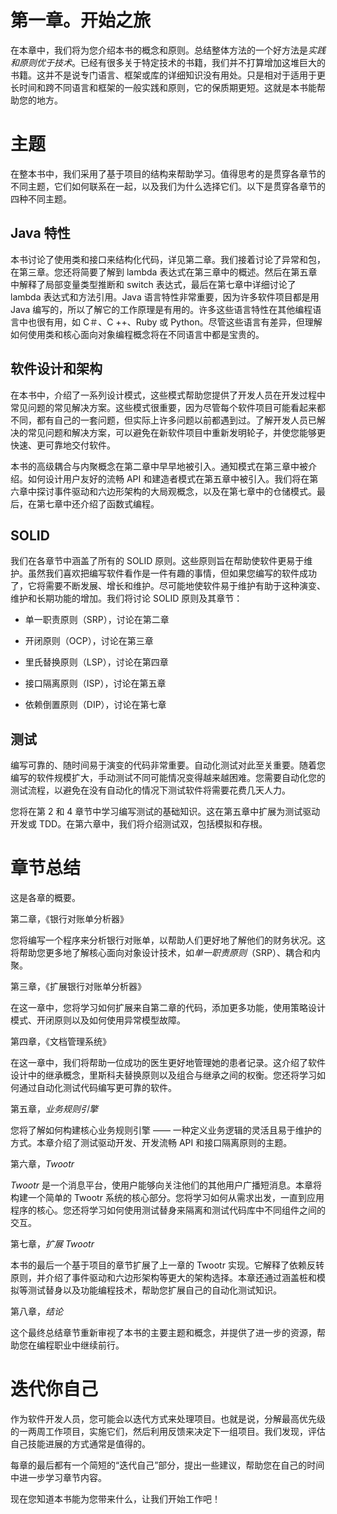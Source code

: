 # 第一章。开始之旅

在本章中，我们将为您介绍本书的概念和原则。总结整体方法的一个好方法是*实践和原则优于技术*。已经有很多关于特定技术的书籍，我们并不打算增加这堆巨大的书籍。这并不是说专门语言、框架或库的详细知识没有用处。只是相对于适用于更长时间和跨不同语言和框架的一般实践和原则，它的保质期更短。这就是本书能帮助您的地方。

# 主题

在整本书中，我们采用了基于项目的结构来帮助学习。值得思考的是贯穿各章节的不同主题，它们如何联系在一起，以及我们为什么选择它们。以下是贯穿各章节的四种不同主题。

## Java 特性

本书讨论了使用类和接口来结构化代码，详见第二章。我们接着讨论了异常和包，在第三章。您还将简要了解到 lambda 表达式在第三章中的概述。然后在第五章中解释了局部变量类型推断和 switch 表达式，最后在第七章中详细讨论了 lambda 表达式和方法引用。Java 语言特性非常重要，因为许多软件项目都是用 Java 编写的，所以了解它的工作原理是有用的。许多这些语言特性在其他编程语言中也很有用，如 C＃、C ++、Ruby 或 Python。尽管这些语言有差异，但理解如何使用类和核心面向对象编程概念将在不同语言中都是宝贵的。

## 软件设计和架构

在本书中，介绍了一系列设计模式，这些模式帮助您提供了开发人员在开发过程中常见问题的常见解决方案。这些模式很重要，因为尽管每个软件项目可能看起来都不同，都有自己的一套问题，但实际上许多问题以前都遇到过。了解开发人员已解决的常见问题和解决方案，可以避免在新软件项目中重新发明轮子，并使您能够更快速、更可靠地交付软件。

本书的高级耦合与内聚概念在第二章中早早地被引入。通知模式在第三章中被介绍。如何设计用户友好的流畅 API 和建造者模式在第五章中被引入。我们将在第六章中探讨事件驱动和六边形架构的大局观概念，以及在第七章中的仓储模式。最后，在第七章中还介绍了函数式编程。

## SOLID

我们在各章节中涵盖了所有的 SOLID 原则。这些原则旨在帮助使软件更易于维护。虽然我们喜欢把编写软件看作是一件有趣的事情，但如果您编写的软件成功了，它将需要不断发展、增长和维护。尽可能地使软件易于维护有助于这种演变、维护和长期功能的增加。我们将讨论 SOLID 原则及其章节：

+   单一职责原则（SRP），讨论在第二章

+   开闭原则（OCP），讨论在第三章

+   里氏替换原则（LSP），讨论在第四章

+   接口隔离原则（ISP），讨论在第五章

+   依赖倒置原则（DIP），讨论在第七章

## 测试

编写可靠的、随时间易于演变的代码非常重要。自动化测试对此至关重要。随着您编写的软件规模扩大，手动测试不同可能情况变得越来越困难。您需要自动化您的测试流程，以避免在没有自动化的情况下测试软件将需要花费几天人力。

您将在第 2 和 4 章节中学习编写测试的基础知识。这在第五章中扩展为测试驱动开发或 TDD。在第六章中，我们将介绍测试双，包括模拟和存根。

# 章节总结

这是各章的概要。

第二章，《银行对账单分析器》

您将编写一个程序来分析银行对账单，以帮助人们更好地了解他们的财务状况。这将帮助您更多地了解核心面向对象设计技术，如*单一职责原则*（SRP）、耦合和内聚。

第三章，《扩展银行对账单分析器》

在这一章中，您将学习如何扩展来自第二章的代码，添加更多功能，使用策略设计模式、开闭原则以及如何使用异常模型故障。

第四章，《文档管理系统》

在这一章中，我们将帮助一位成功的医生更好地管理她的患者记录。这介绍了软件设计中的继承概念，里斯科夫替换原则以及组合与继承之间的权衡。您还将学习如何通过自动化测试代码编写更可靠的软件。

第五章，*业务规则引擎*

您将了解如何构建核心业务规则引擎 —— 一种定义业务逻辑的灵活且易于维护的方式。本章介绍了测试驱动开发、开发流畅 API 和接口隔离原则的主题。

第六章，*Twootr*

*Twootr* 是一个消息平台，使用户能够向关注他们的其他用户广播短消息。本章将构建一个简单的 Twootr 系统的核心部分。您将学习如何从需求出发，一直到应用程序的核心。您还将学习如何使用测试替身来隔离和测试代码库中不同组件之间的交互。

第七章，*扩展 Twootr*

本书的最后一个基于项目的章节扩展了上一章的 Twootr 实现。它解释了依赖反转原则，并介绍了事件驱动和六边形架构等更大的架构选择。本章还通过涵盖桩和模拟等测试替身以及功能编程技术，帮助您扩展自己的自动化测试知识。

第八章，*结论*

这个最终总结章节重新审视了本书的主要主题和概念，并提供了进一步的资源，帮助您在编程职业中继续前行。

# 迭代你自己

作为软件开发人员，您可能会以迭代方式来处理项目。也就是说，分解最高优先级的一两周工作项目，实施它们，然后利用反馈来决定下一组项目。我们发现，评估自己技能进展的方式通常是值得的。

每章的最后都有一个简短的“迭代自己”部分，提出一些建议，帮助您在自己的时间中进一步学习章节内容。

现在您知道本书能为您带来什么，让我们开始工作吧！
